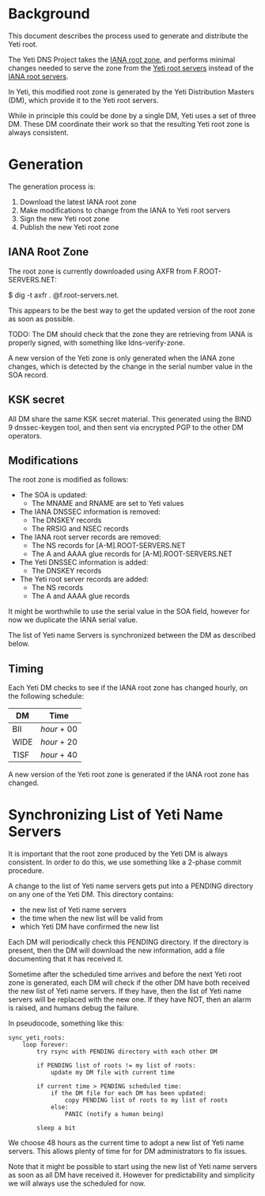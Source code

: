 Background
==========
This document describes the process used to generate and distribute
the Yeti root.

The Yeti DNS Project takes the [IANA root zone][1], and performs
minimal changes needed to serve the zone from the [Yeti root
servers][2] instead of the [IANA root servers][3].

In Yeti, this modified root zone is generated by the Yeti Distribution
Masters (DM), which provide it to the Yeti root servers.

While in principle this could be done by a single DM, Yeti uses a set
of three DM. These DM coordinate their work so that the resulting Yeti
root zone is always consistent.


Generation
==========
The generation process is:

1. Download the latest IANA root zone
2. Make modifications to change from the IANA to Yeti root servers
3. Sign the new Yeti root zone
4. Publish the new Yeti root zone

IANA Root Zone
--------------
The root zone is currently downloaded using AXFR from
F.ROOT-SERVERS.NET:

   $ dig -t axfr . @f.root-servers.net.

This appears to be the best way to get the updated version of the root
zone as soon as possible.

TODO: The DM should check that the zone they are retrieving from IANA
is properly signed, with something like ldns-verify-zone.

A new version of the Yeti zone is only generated when the IANA zone
changes, which is detected by the change in the serial number value in
the SOA record.

KSK secret
----------
All DM share the same KSK secret material. This generated using the
BIND 9 dnssec-keygen tool, and then sent via encrypted PGP to the
other DM operators.

Modifications
-------------
The root zone is modified as follows:

* The SOA is updated:
    * The MNAME and RNAME are set to Yeti values
* The IANA DNSSEC information is removed:
    * The DNSKEY records
    * The RRSIG and NSEC records
* The IANA root server records are removed:
    * The NS records for [A-M].ROOT-SERVERS.NET
    * The A and AAAA glue records for [A-M].ROOT-SERVERS.NET
* The Yeti DNSSEC information is added:
    * The DNSKEY records
* The Yeti root server records are added:
    * The NS records
    * The A and AAAA glue records

It might be worthwhile to use the serial value in the SOA field,
however for now we duplicate the IANA serial value.

The list of Yeti name Servers is synchronized between the DM as
described below.

Timing
------
Each Yeti DM checks to see if the IANA root zone has changed hourly,
on the following schedule:

| DM   | Time        |
|------|-------------|
| BII  | _hour_ + 00 |
| WIDE | _hour_ + 20 |
| TISF | _hour_ + 40 |

A new version of the Yeti root zone is generated if the IANA root zone
has changed.

Synchronizing List of Yeti Name Servers
=======================================
It is important that the root zone produced by the Yeti DM is always
consistent. In order to do this, we use something like a 2-phase
commit procedure.

A change to the list of Yeti name servers gets put into a PENDING
directory on any one of the Yeti DM. This directory contains:

* the new list of Yeti name servers
* the time when the new list will be valid from
* which Yeti DM have confirmed the new list

Each DM will periodically check this PENDING directory. If the
directory is present, then the DM will download the new information,
add a file documenting that it has received it.

Sometime after the scheduled time arrives and before the next Yeti
root zone is generated, each DM will check if the other DM have both
received the new list of Yeti name servers. If they have, then the
list of Yeti name servers will be replaced with the new one. If they
have NOT, then an alarm is raised, and humans debug the failure.

In pseudocode, something like this:

```
sync_yeti_roots:
    loop forever:
        try rsync with PENDING directory with each other DM

        if PENDING list of roots != my list of roots:
            update my DM file with current time

        if current time > PENDING scheduled time:
            if the DM file for each DM has been updated:
                copy PENDING list of roots to my list of roots
            else:
                PANIC (notify a human being)

        sleep a bit
```

We choose 48 hours as the current time to adopt a new list of Yeti
name servers. This allows plenty of time for for DM administrators to
fix issues.

Note that it might be possible to start using the new list of Yeti
name servers as soon as all DM have received it. However for
predictability and simplicity we will always use the scheduled for
now.

[1]: https://www.iana.org/domains/root
[2]: http://yeti-dns.org/operators.html
[3]: https://www.iana.org/domains/root/servers
